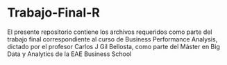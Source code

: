# Trabajo-Final-R
El presente repositorio contiene los archivos requeridos como parte del trabajo final correspondiente al curso de Business Performance Analysis, dictado por el profesor Carlos J Gil Bellosta, como parte del Máster en Big Data y Analytics de la EAE Business School
